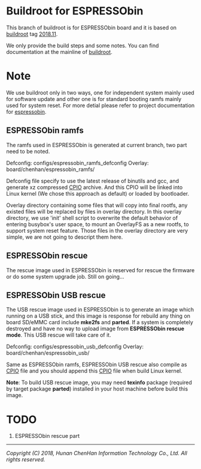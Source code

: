 Buildroot for ESPRESSObin
=========================

This branch of buildroot is for ESPRESSObin board and it is based on
[buildroot][buildroot] tag [2018.11][2018.11].

We only provide the build steps and some notes. You can find documentation at
the mainline of [buildroot][buildroot].

Note
====

We use buildroot only in two ways, one for independent system mainly used for
software update and other one is for standard booting ramfs mainly used for
system reset. For more detial please refer to project documentation for
[espressobin][espressobin documentation].

ESPRESSObin ramfs
-----------------

The ramfs used in ESPRESSObin is generated at current branch, two part need to
be noted.

Defconfig: configs/espressobin\_ramfs\_defconfig
Overlay: board/chenhan/espressobin\_ramfs/

Defconfig file specify to use the latest release of binutils and gcc, and
generate xz compressed [CPIO][CPIO] archive. And this CPIO will be linked into
Linux kernel (We chose this approach as default) or loaded by bootloader.

Overlay directory containing some files that will copy into final rootfs, any
existed files will be replaced by files in overlay directory. In this overlay
directory, we use 'init' shell script to overwrite the default behavior of
entering busybox's user space, to mount an OverlayFS as a new rootfs, to
support system reset feature. Those files in the overlay directory are very
simple, we are not going to descript them here.

ESPRESSObin rescue
------------------

The rescue image used in ESPRESSObin is reserved for rescue the firmware or do
some system upgrade job. Still on going...

ESPRESSObin USB rescue
----------------------

The USB rescue image used in ESPRESSObin is to generate an image which running
on a USB stick, and this image is response for rebuild any thing on board
SD/eMMC card include **mke2fs** and **parted**. If a system is completely
destroyed and have no way to upload image from **ESPRESSObin rescue mode**.
This USB rescue will take care of it.

Defconfig: configs/espressobin\_usb\_defconfig
Overlay: board/chenhan/espressobin\_usb/

Same as ESPRESSObin ramfs, ESPRESSObin USB rescue also compile as [CPIO][CPIO]
file and you should append this [CPIO][CPIO] file when build Linux kernel.

**Note**: To build USB rescue image, you may need **texinfo** package
(required by target package **parted**) installed in your host machine before
build this image.

TODO
====

1. ESPRESSObin rescue part

******

*Copyright (C) 2018, Hunan ChenHan Information Technology Co., Ltd. All rights reserved.*

[buildroot]: https://github.com/buildroot/buildroot "buildroot"
[2018.11]: https://github.com/buildroot/buildroot/tree/2018.11

[espressobin documentation]: https://github.com/chenhaninformation/documentation/tree/master/espressobin

[CPIO]: https://www.kernel.org/doc/html/latest/admin-guide/initrd.html#compressed-cpio-images

